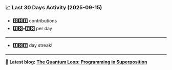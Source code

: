 <!--START_STATS-->
### 📈 Last 30 Days Activity (2025-09-15)  
- **9️⃣2️⃣1️⃣** contributions  
- **3️⃣0️⃣•7️⃣0️⃣** per day
---
- **1️⃣0️⃣7️⃣** day streak!
---
📝 **Latest blog:** [**The Quantum Loop: Programming in Superposition**](https://andriak.com/blog/quantum-loop)
<!--END_STATS-->
